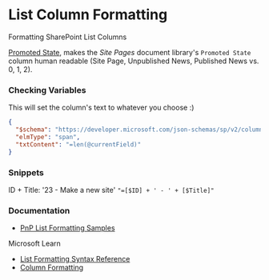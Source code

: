 
# List Column Formatting


Formatting SharePoint List Columns

[Promoted State](./Promoted_State.json), makes the *Site Pages* document library's `Promoted State` column human readable (Site Page, Unpublished News, Published News vs. 0, 1, 2).



### Checking Variables

This will set the column's text to whatever you choose :)
```json
{
  "$schema": "https://developer.microsoft.com/json-schemas/sp/v2/column-formatting.schema.json",
  "elmType": "span",
  "txtContent": "=len(@currentField)"
}
```

### Snippets

ID + Title: '23 - Make a new site'
`"=[$ID] + ' - ' + [$Title]"`

### Documentation

* [PnP List Formatting Samples](https://pnp.github.io/List-Formatting/)  

Microsoft Learn
* [List Formatting Syntax Reference](https://learn.microsoft.com/en-us/sharepoint/dev/declarative-customization/formatting-syntax-reference)  
* [Column Formatting](https://learn.microsoft.com/en-us/sharepoint/dev/declarative-customization/column-formatting)  

